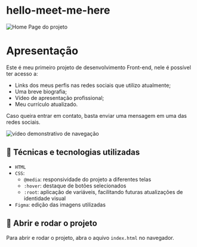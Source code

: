 # hello-meet-me-here

![Home Page do projeto](https://user-images.githubusercontent.com/126200406/227562528-379b8134-d911-474b-b6e6-25295fb6b2e4.png)

# Apresentação

Este é meu primeiro projeto de desenvolvimento Front-end, nele é possível ter acesso a:
- Links dos meus perfis nas redes sociais que utilizo atualmente;
- Uma breve biografia;
- Vídeo de apresentação profissional;
- Meu currículo atualizado.

Caso queira entrar em contato, basta enviar uma mensagem em uma das redes sociais.

![vídeo demonstrativo de navegação](https://user-images.githubusercontent.com/126200406/227562822-68fc44ad-d0a2-439f-97f5-0dd4c401f9dc.gif)

## :round_pushpin: Técnicas e tecnologias utilizadas

- `HTML`
- `CSS`:
  - `@media`: responsividade do projeto a diferentes telas
  - `:hover`: destaque de botões selecionados
  - `:root`: aplicação de variáveis, facilitando futuras atualizações de identidade visual
- `Figma`: edição das imagens utilizadas

## :round_pushpin: Abrir e rodar o projeto

Para abrir e rodar o projeto, abra o aquivo `index.html` no navegador.
